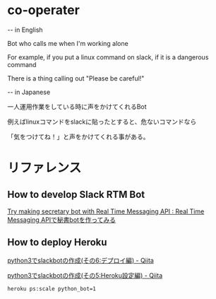 # co-operater
-- in English

Bot who calls me when I'm working alone

For example, if you put a linux command on slack, if it is a dangerous command

There is a thing calling out "Please be careful!"

-- in Japanese

一人運用作業をしている時に声をかけてくれるBot

例えばlinuxコマンドをslackに貼ったとすると、危ないコマンドなら

「気をつけてね！」と声をかけてくれる事がある。


# リファレンス
## How to develop Slack RTM Bot
[Try making secretary bot with Real Time Messaging API : Real Time Messaging APIで秘書botを作ってみる](http://techblog.adish.co.jp/entry/2016/12/14/Real_TIme_Messaging_APIで秘書botを作ってみる)

## How to deploy Heroku
[python3でslackbotの作成\(その6:デプロイ編\) \- Qiita](https://qiita.com/thimi0412/items/aa0b0f28896fe4d364b3#_reference-8e53d2e60b9037be0a3d)

[python3でslackbotの作成\(その5:Heroku設定編\) \- Qiita](https://qiita.com/thimi0412/items/852ee9bbfd8b1dd3c072)

`heroku ps:scale python_bot=1`
